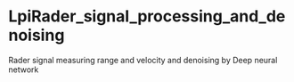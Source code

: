 # LpiRader_signal_processing_and_denoising
Rader signal measuring range and velocity and denoising by Deep neural network
